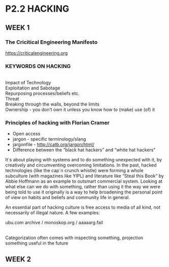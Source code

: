# **P2.2 HACKING**

## WEEK 1

### The Cricitical Engineering Manifesto ###
https://criticalengineering.org

### KEYWORDS ON HACKING ###

<br>Impact of Technology
<br>Exploitation and Sabotage
<br>Repurposing processes/beliefs etc.
<br>Threat
<br>Breaking through the walls, beyond the limits
<br>Ownership - you don’t own it unless you know how to (make) use (of) it

### Principles of hacking with Florian Cramer ###

- Open access
- jargon - specific terminology/slang
- jargonfile - http://catb.org/jargon/html/
- Difference between the “black hat hackers” and “white hat hackers”

It´s about playing with systems and to do something unexpected with it, by 
creatively and circumventing overcoming limitations. In the past, hacked technologies (like the cap´n crunch whistle) were forming a whole subculture (with magazines like YIPL) and literature like “Steal this Book“ by Abbie Hoffmann as an example to outsmart commercial system. Looking at what else can we do with something, rather than using it the way we were being told to use it originally is a way to help broadening the personal point of view on habits and beliefs and community life in general. 

An essential part of hacking culture is free access to media of all kind, not necessarily of illegal nature. A few examples:

ubu.com archive / monoskop.org / aaaaarg.fail

<br>Categorization often comes with inspecting something, projection something useful in the future

## WEEK 2


